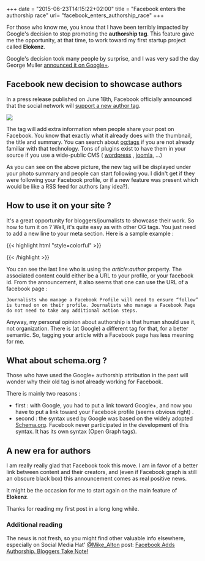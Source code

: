 +++
date = "2015-06-23T14:15:22+02:00"
title = "Facebook enters the authorship race"
url= "facebook_enters_authorship_race"
+++

For those who know me, you know that I have been terribly impacted by Google's decision to stop promoting the **authorship tag**. This feature gave me the opportunity, at that time, to work toward my first startup project called **Elokenz**.

Google's decision took many people by surprise, and I was very sad the day George Muller [announced it on Google+](https://plus.google.com/u/0/+JohnMueller/posts/HZf3KDP1Dm8).


<center>

<script type="text/javascript" src="https://apis.google.com/js/plusone.js"></script>

<!-- Place this tag where you want the widget to render. -->
<div class="g-post" data-href="https://plus.google.com/+JohnMueller/posts/HZf3KDP1Dm8"></div>
</center>


## Facebook new decision to showcase authors

In a press release published on June 18th, Facebook officially announced that the social network will [support a new author tag](http://media.fb.com/2015/06/18/using-author-tags-to-grow-your-audience/).

<img src="/images/posts/facebook_authorship/melissa-korn-follow.png" />

The tag will add extra information when people share your post on Facebook. You know that exactly what it already does with the thumbnail, the title and summary. You can search about [og:tags](http://ogp.me/) if you are not already familiar with that technology. Tons of plugins exist to have them in your source if you use a wide-public CMS ( [wordpress](https://wordpress.org/plugins/tags/open-graph) , [joomla](http://extensions.joomla.org/extensions/extension?searchall=open+graph&filter[tags][]=&filter[core_catid]=&filter[includes]=&filter[versions]=&filter[type]=&filter[hasdemo]=&order=&filter[newupdated]=&filter[score]=&filter[favourites]=&dir=DESC&limitstart=0&controller=filter&view=extension&layout=list&Itemid=145&clearorders=0&clearfilters=1), ...) 

As you can see on the above picture, the new tag will be displayed under your photo summary and people can start following you. I didn't get if they were following your Facebook profile, or if a new feature was present which would be like a RSS feed for authors (any idea?).

## How to use it on your site ?
It's a great opportunity for bloggers/journalists to showcase their work. So how to turn it on ? Well, it's quite easy as with other OG tags. You just need to add a new line to your meta section. Here is a sample example :

{{< highlight html "style=colorful" >}}
 <head prefix="og: http://ogp.me/ns# fb: http://ogp.me/ns/fb# article: http://ogp.me/ns/article#">
  <meta property="fb:app_id" content="302184056577324" /> 
  <meta property="og:type"   content="article" /> 
  <meta property="og:url"    content="http://jice.lavocat.name/blog/article_slug" /> 
  <meta property="og:title"  content="My Super Sample Article" /> 
  <meta property="og:image"  content="https://s-static.ak.fbcdn.net/images/devsite/attachment_blank.png" />
  <meta property="article:author"   content="https://www.facebook.com/jean.christophe.gomez.lavocat" /> 
{{< /highlight >}}

You can see the last line who is using the *article:author* property. The associated content could either be a URL to your profile, or your facebook id. From the announcement, it also seems that one can use the URL of a facebook page :
	
	Journalists who manage a Facebook Profile will need to ensure “follow” is turned on on their profile. Journalists who manage a Facebook Page do not need to take any additional action steps.

Anyway, my personal opinion about authorship is that human should use it, not organization. There is (at Google) a different tag for that, for a better semantic. So, tagging your article with a Facebook page has less meaning for me.

## What about schema.org ?
Those who have used the Google+ authorship attribution in the past will wonder why their old tag is not already working for Facebook.

There is mainly two reasons : 

* first : with Google, you had to put a link toward Google+, and now you have to put a link toward your Facebook profile (seems obvious right) .
* second : the syntax used by Google was based on the widely adopted [Schema.org](http://schema.org/). Facebook never participated in the development of this syntax. It has its own syntax (Open Graph tags).


## A new era for authors
I am really really glad that Facebook took this move. I am in favor of a better link between content and their creators, and (even if Facebook graph is still an obscure black box) this announcement comes as real positive news.

It might be the occasion for me to start again on the main feature of **Elokenz**.

Thanks for reading my first post in a long long while.

### Additional reading 
The news is not fresh, so you might find other valuable info elsewhere, especially on Social Media Hat' [@Mike_Alton](https://twitter.com/mike_allton) post: [Facebook Adds Authorship. Bloggers Take Note!](http://www.thesocialmediahat.com/news/facebook-adds-authorship-bloggers-take-note-06192015)
